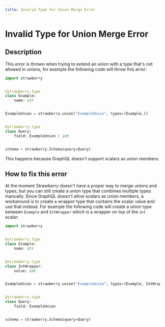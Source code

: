 ```yaml
---
title: Invalid Type for Union Merge Error
---
```


# Invalid Type for Union Merge Error

## Description

This error is thrown when trying to extend an union with a type that's not
allowed in unions, for example the following code will throw this error:

```python
import strawberry


@strawberry.type
class Example:
    name: str


ExampleUnion = strawberry.union("ExampleUnion", types=(Example,))


@strawberry.type
class Query:
    field: ExampleUnion | int


schema = strawberry.Schema(query=Query)
```

This happens because GraphQL doesn't support scalars as union members.

## How to fix this error

At the moment Strawberry doesn't have a proper way to merge unions and types,
but you can still create a union type that combines multiple types manually.
Since GraphQL doesn't allow scalars as union members, a workaround is to create
a wrapper type that contains the scalar value and use that instead. For example
the following code will create a union type between `Example` and `IntWrapper`
which is a wrapper on top of the `int` scalar:

```python
import strawberry


@strawberry.type
class Example:
    name: str


@strawberry.type
class IntWrapper:
    value: int


ExampleUnion = strawberry.union("ExampleUnion", types=(Example, IntWrapper))


@strawberry.type
class Query:
    field: ExampleUnion


schema = strawberry.Schema(query=Query)
```
